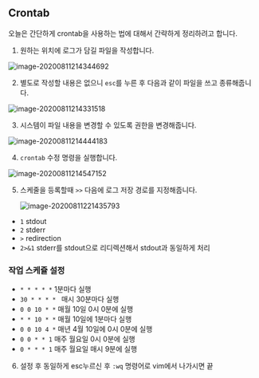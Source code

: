## Crontab

오늘은 간단하게 crontab을 사용하는 법에 대해서 간략하게 정리하려고 합니다.

1. 원하는 위치에 로그가 담길 파일을 작성합니다.

![image-20200811214344692](https://user-images.githubusercontent.com/53684676/89902156-11ddc700-dc21-11ea-9e2c-ed74a984e19a.png)

2. 별도로 작성할 내용은 없으니 `esc`를 누른 후 다음과 같이 파일을 쓰고 종류해줍니다.

![image-20200811214331518](https://user-images.githubusercontent.com/53684676/89902167-1609e480-dc21-11ea-8234-6e485f90d758.png)

<!-- more -->

3. 시스템이 파일 내용을 변경할 수 있도록 권한을 변경해줍니다.

![image-20200811214444183](https://user-images.githubusercontent.com/53684676/89902190-1d30f280-dc21-11ea-8772-af51be64452e.png)

4. `crontab` 수정 명령을 실행합니다.

![image-20200811214547152](https://user-images.githubusercontent.com/53684676/89902215-2326d380-dc21-11ea-8700-ea64685968f0.png)

5. 스케줄을 등록할때 `>>` 다음에 로그 저장 경로를 지정해줍니다. 

   ![image-20200811221435793](https://user-images.githubusercontent.com/53684676/89902234-27eb8780-dc21-11ea-8688-e45fe0fe40d1.png)

- `1` stdout
- `2` stderr
- `>` redirection
- `2>&1` stderr를 stdout으로 리디렉션해서 stdout과 동일하게 처리

### 작업 스케쥴 설정

- `* * * * *` 1분마다 실행
- `30 * * * * ` 매시 30분마다 실행
- `0 0 10 * *` 매월 10일 0시 0분에 실행
- `* * 10 * *` 매월 10일에 1분마다 실행
- `0 0 10 4 *` 매년 4월 10일에 0시 0분에 실행
- `0 0 * * 1` 매주 월요일 0시 0분에 실행
- `0 * * * 1` 매주 월요일 매시 9분에 실행

6. 설정 후 동일하게 esc누르신 후 `:wq` 명령어로 vim에서 나가시면 끝

